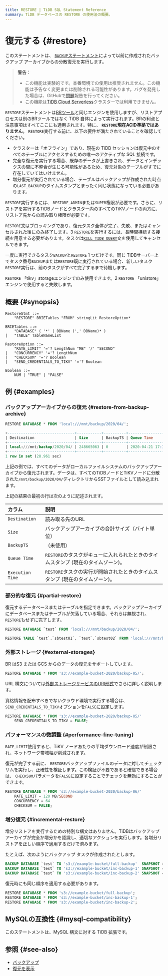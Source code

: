 ```yaml
---
title: RESTORE | TiDB SQL Statement Reference
summary: TiDB データベースの RESTORE の使用法の概要。
---
```


# 復元する {#restore}

このステートメントは、 [`BACKUP`ステートメント](/sql-statements/sql-statement-backup.md)によって以前に作成されたバックアップ アーカイブからの分散復元を実行します。

> **警告：**
>
> -   この機能は実験的です。本番環境での使用は推奨されません。この機能は予告なく変更または削除される可能性があります。バグを発見した場合は、GitHubで[問題](https://github.com/pingcap/tidb/issues)報告を行ってください。
> -   この機能は[TiDB Cloud Serverless](https://docs.pingcap.com/tidbcloud/select-cluster-tier#tidb-cloud-serverless)クラスターでは利用できません。

`RESTORE`ステートメントは[BRツール](https://docs.pingcap.com/tidb/stable/backup-and-restore-overview)と同じエンジンを使用しますが、リストアプロセスは別のBRツールではなく TiDB 自体によって実行されます。BRの利点と注意事項はすべてここにも適用されます。特に、 **`RESTORE`現在ACID準拠ではありません**。 `RESTORE`実行する前に、以下の要件が満たされていることを確認してください。

-   クラスターは「オフライン」であり、現在の TiDB セッションは復元中のすべてのテーブルにアクセスするための唯一のアクティブな SQL 接続です。
-   完全な復元を実行する場合、既存のデータが上書きされ、データとインデックスの間に不整合が生じる可能性があるため、復元対象のテーブルがすでに存在していてはいけません。
-   増分復元が実行されている場合、テーブルはバックアップが作成された時点の`LAST_BACKUP`のタイムスタンプとまったく同じ状態になっている必要があります。

`RESTORE`実行するには、 `RESTORE_ADMIN`または`SUPER`権限が必要です。さらに、リストアを実行するTiDBノードとクラスター内のすべてのTiKVノードの両方に、リストア先からの読み取り権限が必要です。

`RESTORE`文はブロッキングであり、復元タスク全体が完了、失敗、またはキャンセルされた後にのみ終了します。3 `RESTORE`を実行するには、長時間持続する接続を用意する必要があります。タスクは[`KILL TIDB QUERY`](/sql-statements/sql-statement-kill.md)文を使用してキャンセルできます。

一度に実行できるタスク`BACKUP`と`RESTORE` 1 つだけです。同じ TiDBサーバー上でタスク番号`BACKUP`または`RESTORE`既に実行されている場合、新しいタスク`RESTORE`実行は、前のタスクがすべて完了するまで待機します。

`RESTORE` 「tikv」storageエンジンでのみ使用できます。2 `RESTORE` 「unistore」エンジンで使用すると失敗します。

## 概要 {#synopsis}

```ebnf+diagram
RestoreStmt ::=
    "RESTORE" BRIETables "FROM" stringLit RestoreOption*

BRIETables ::=
    "DATABASE" ( '*' | DBName (',' DBName)* )
|   "TABLE" TableNameList

RestoreOption ::=
    "RATE_LIMIT" '='? LengthNum "MB" '/' "SECOND"
|   "CONCURRENCY" '='? LengthNum
|   "CHECKSUM" '='? Boolean
|   "SEND_CREDENTIALS_TO_TIKV" '='? Boolean

Boolean ::=
    NUM | "TRUE" | "FALSE"
```

## 例 {#examples}

### バックアップアーカイブからの復元 {#restore-from-backup-archive}

```sql
RESTORE DATABASE * FROM 'local:///mnt/backup/2020/04/';
```

```sql
+------------------------------+-----------+----------+---------------------+---------------------+
| Destination                  | Size      | BackupTS | Queue Time          | Execution Time      |
+------------------------------+-----------+----------+---------------------+---------------------+
| local:///mnt/backup/2020/04/ | 248665063 | 0        | 2020-04-21 17:16:55 | 2020-04-21 17:16:55 |
+------------------------------+-----------+----------+---------------------+---------------------+
1 row in set (28.961 sec)
```

上記の例では、すべてのデータがローカルファイルシステムのバックアップアーカイブから復元されます。データは、すべてのTiDBノードとTiKVノードに分散された`/mnt/backup/2020/04/`ディレクトリからSSTファイルとして読み込まれます。

上記の結果の最初の行は次のように記述されます。

| カラム              | 説明                                             |
| :--------------- | :--------------------------------------------- |
| `Destination`    | 読み取る先のURL                                      |
| `Size`           | バックアップアーカイブの合計サイズ（バイト単位）                       |
| `BackupTS`       | （未使用）                                          |
| `Queue Time`     | `RESTORE`のタスクがキューに入れられたときのタイムスタンプ (現在のタイムゾーン)。 |
| `Execution Time` | `RESTORE`タスクの実行が開始されたときのタイムスタンプ (現在のタイムゾーン)。   |

### 部分的な復元 {#partial-restore}

復元するデータベースまたはテーブルを指定できます。バックアップアーカイブにデータベースまたはテーブルが欠落している場合、それらは無視され、 `RESTORE`もせずに完了します。

```sql
RESTORE DATABASE `test` FROM 'local:///mnt/backup/2020/04/';
```

```sql
RESTORE TABLE `test`.`sbtest01`, `test`.`sbtest02` FROM 'local:///mnt/backup/2020/04/';
```

### 外部ストレージ {#external-storages}

BR はS3 または GCS からのデータの復元をサポートしています。

```sql
RESTORE DATABASE * FROM 's3://example-bucket-2020/backup-05/';
```

URL 構文については[外部ストレージサービスのURI形式](/external-storage-uri.md)でさらに詳しく説明します。

資格情報を配布すべきでないクラウド環境で実行する場合は、 `SEND_CREDENTIALS_TO_TIKV`オプションを`FALSE`に設定します。

```sql
RESTORE DATABASE * FROM 's3://example-bucket-2020/backup-05/'
    SEND_CREDENTIALS_TO_TIKV = FALSE;
```

### パフォーマンスの微調整 {#performance-fine-tuning}

`RATE_LIMIT`使用すると、TiKV ノードあたりの平均ダウンロード速度が制限され、ネットワーク帯域幅が削減されます。

復元が完了する前に、 `RESTORE`バックアップファイルのデータに対してチェックサムを実行し、正確性を検証します。この検証が不要であると確信できる場合は、 `CHECKSUM`パラメータを`FALSE`に設定することでチェックを無効にすることができます。

```sql
RESTORE DATABASE * FROM 's3://example-bucket-2020/backup-06/'
    RATE_LIMIT = 120 MB/SECOND
    CONCURRENCY = 64
    CHECKSUM = FALSE;
```

### 増分復元 {#incremental-restore}

増分リストアを実行するための特別な構文はありません。TiDBはバックアップアーカイブが完全か増分かを認識し、適切なアクションを実行します。各増分リストアを正しい順序で適用するだけで済みます。

たとえば、次のようにバックアップ タスクが作成されたとします。

```sql
BACKUP DATABASE `test` TO 's3://example-bucket/full-backup'  SNAPSHOT = 413612900352000;
BACKUP DATABASE `test` TO 's3://example-bucket/inc-backup-1' SNAPSHOT = 414971854848000 LAST_BACKUP = 413612900352000;
BACKUP DATABASE `test` TO 's3://example-bucket/inc-backup-2' SNAPSHOT = 416353458585600 LAST_BACKUP = 414971854848000;
```

復元時にも同じ順序を適用する必要があります。

```sql
RESTORE DATABASE * FROM 's3://example-bucket/full-backup';
RESTORE DATABASE * FROM 's3://example-bucket/inc-backup-1';
RESTORE DATABASE * FROM 's3://example-bucket/inc-backup-2';
```

## MySQLの互換性 {#mysql-compatibility}

このステートメントは、MySQL 構文に対する TiDB 拡張です。

## 参照 {#see-also}

-   [バックアップ](/sql-statements/sql-statement-backup.md)
-   [復元を表示](/sql-statements/sql-statement-show-backups.md)
